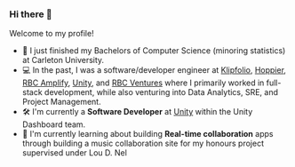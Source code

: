 ### Hi there 👋

<!--
**jQwotos/jQwotos** is a ✨ _special_ ✨ repository because its `README.md` (this file) appears on your GitHub profile.

Here are some ideas to get you started:

- 🔭 I’m currently working on ...
- 🌱 I’m currently learning ...
- 👯 I’m looking to collaborate on ...
- 🤔 I’m looking for help with ...
- 💬 Ask me about ...
- 📫 How to reach me: ...
- 😄 Pronouns: ...
- ⚡ Fun fact: ...
-->

Welcome to my profile!

- 📕 I just finished my Bachelors of Computer Science (minoring statistics) at Carleton University.
- 💻 In the past, I was a software/developer engineer at [Klipfolio](https://www.klipfolio.com/metrics/), [Hoppier](https://www.hoppier.com/), [RBC Amplify](https://jobs.rbc.com/ca/en/amplify), [Unity](https://unity.com/products/game-growth-program), and [RBC Ventures](https://rbcventures.ca/) where I primarily worked in full-stack development, while also venturing into Data Analytics, SRE, and Project Management.
- 🛠 I'm currently a **Software Developer** at [Unity](https://unity.com) within the Unity Dashboard team.
- 🌱 I'm currently learning about building **Real-time collaboration** apps through building a music collaboration site for my honours project supervised under Lou D. Nel
